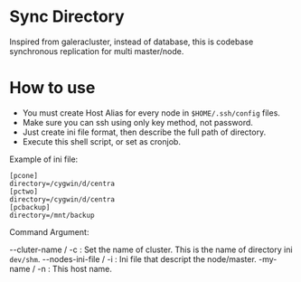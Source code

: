 # Sync Directory

Inspired from galeracluster, instead of database, this is codebase synchronous replication for multi master/node.

# How to use

- You must create Host Alias for every node in `$HOME/.ssh/config` files.
- Make sure you can ssh using only key method, not password.
- Just create ini file format, then describe the full path of directory.
- Execute this shell script, or set as cronjob.

Example of ini file:

```
[pcone]
directory=/cygwin/d/centra
[pctwo]
directory=/cygwin/d/centra
[pcbackup]
directory=/mnt/backup
```

Command Argument:

--cluter-name / -c : Set the name of cluster. This is the name of directory ini `dev/shm`.
--nodes-ini-file / -i : Ini file that descript the node/master.
-my-name / -n : This host name.
